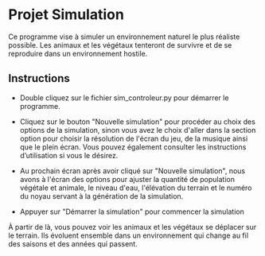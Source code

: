 # Projet Simulation

Ce programme vise à simuler un environnement naturel le plus réaliste possible. Les animaux et les végétaux tenteront de survivre et de se reproduire dans un environnement hostile.

## Instructions

* Double cliquez sur le fichier sim_controleur.py pour démarrer le programme.

* Cliquez sur le bouton "Nouvelle simulation" pour procéder au choix des options de la simulation, sinon vous avez le choix d'aller dans la section option pour choisir la résolution de l'écran du jeu, de la musique ainsi que le plein écran. Vous pouvez également consulter les instructions d’utilisation si vous le désirez.

* Au prochain écran après avoir cliqué sur "Nouvelle simulation", nous avons à l'écran des options pour ajuster la quantité de population végétale et animale, le niveau d'eau, l'élévation du terrain et le numéro du noyau servant à la génération de la simulation.

* Appuyer sur "Démarrer la simulation" pour commencer la simulation

À partir de là, vous pouvez voir les animaux et les végétaux se déplacer sur le terrain. Ils évoluent ensemble dans un environnement qui change au fil des saisons et des années qui passent.
